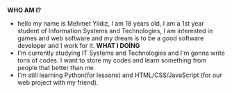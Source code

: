 **WHO AM I?**
- hello my name is Mehmet Yıldız, I am 18 years old, I am a 1st year student of Information Systems and Technologies, I am interested in games and web software and my dream is to be a good software developer and I work for it.
**WHAT I DOİNG**
- I'm currently studying IT Systems and Technologies and I'm gonna write tons of codes. I want to store my codes and learn something from people that better than me
- I'm still learning Python(for lessons) and HTML/CSS/JavaScript (for our web project with my friend).
